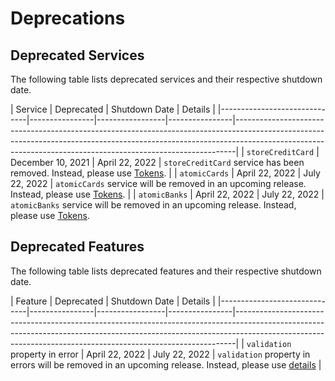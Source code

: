 # Deprecations

## Deprecated Services

The following table lists deprecated services and their respective shutdown date.

| Service                     | Deprecated      | Shutdown Date  | Details                                                                                                                                                                                                                                  |
|------------------------------|----------------|-----------------|----------------|------------------------------------------------------------------------------------------------------------------------------------------------------------------------------------------------------------------------------------------|
| `storeCreditCard`   | December 10, 2021  | April 22, 2022  | `storeCreditCard` service has been removed. Instead, please use [Tokens](#elements-services-tokens).                                                                                     | 
| `atomicCards`   |  April 22, 2022  | July 22, 2022  | `atomicCards` service will be removed in an upcoming release. Instead, please use [Tokens](#elements-services-tokens).                                                                                     | 
| `atomicBanks`   | April 22, 2022  | July 22, 2022  | `atomicBanks` service will be removed in an upcoming release. Instead, please use [Tokens](#elements-services-tokens).            

## Deprecated Features

The following table lists deprecated features and their respective shutdown date.

| Feature                      | Deprecated      | Shutdown Date |  Details                                                                                                                                                                                                                   |
|------------------------------|----------------|-----------------|----------------|------------------------------------------------------------------------------------------------------------------------------------------------------------------------------------------------------------------------------------------|
| `validation` property in error   | April 22, 2022  | July 22, 2022  | `validation` property in errors will be removed in an upcoming release. Instead, please use [details](#elements-services-errors) | 